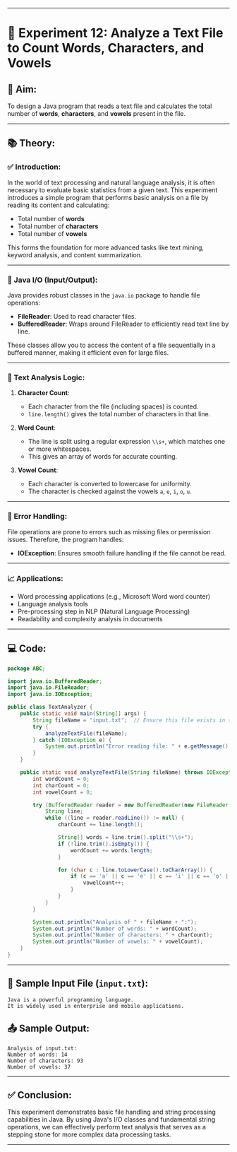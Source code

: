 
---

# 📘 Experiment 12: Analyze a Text File to Count Words, Characters, and Vowels

## 📌 Aim:

To design a Java program that reads a text file and calculates the total number of **words**, **characters**, and **vowels** present in the file.

---

## 📚 Theory:

### ✅ Introduction:

In the world of text processing and natural language analysis, it is often necessary to evaluate basic statistics from a given text. This experiment introduces a simple program that performs basic analysis on a file by reading its content and calculating:

* Total number of **words**
* Total number of **characters**
* Total number of **vowels**

This forms the foundation for more advanced tasks like text mining, keyword analysis, and content summarization.

---

### 🔄 Java I/O (Input/Output):

Java provides robust classes in the `java.io` package to handle file operations:

* **FileReader**: Used to read character files.
* **BufferedReader**: Wraps around FileReader to efficiently read text line by line.

These classes allow you to access the content of a file sequentially in a buffered manner, making it efficient even for large files.

---

### 🧠 Text Analysis Logic:

1. **Character Count**:

   * Each character from the file (including spaces) is counted.
   * `line.length()` gives the total number of characters in that line.

2. **Word Count**:

   * The line is split using a regular expression `\\s+`, which matches one or more whitespaces.
   * This gives an array of words for accurate counting.

3. **Vowel Count**:

   * Each character is converted to lowercase for uniformity.
   * The character is checked against the vowels `a`, `e`, `i`, `o`, `u`.

---

### 🔐 Error Handling:

File operations are prone to errors such as missing files or permission issues. Therefore, the program handles:

* **IOException**: Ensures smooth failure handling if the file cannot be read.

---

### 📈 Applications:

* Word processing applications (e.g., Microsoft Word word counter)
* Language analysis tools
* Pre-processing step in NLP (Natural Language Processing)
* Readability and complexity analysis in documents

---

## 💻 Code:

```java
package ABC;

import java.io.BufferedReader;
import java.io.FileReader;
import java.io.IOException;

public class TextAnalyzer {
    public static void main(String[] args) {
        String fileName = "input.txt";  // Ensure this file exists in the project directory
        try {
            analyzeTextFile(fileName);
        } catch (IOException e) {
            System.out.println("Error reading file: " + e.getMessage());
        }
    }

    public static void analyzeTextFile(String fileName) throws IOException {
        int wordCount = 0;
        int charCount = 0;
        int vowelCount = 0;

        try (BufferedReader reader = new BufferedReader(new FileReader(fileName))) {
            String line;
            while ((line = reader.readLine()) != null) {
                charCount += line.length();

                String[] words = line.trim().split("\\s+");
                if (!line.trim().isEmpty()) {
                    wordCount += words.length;
                }

                for (char c : line.toLowerCase().toCharArray()) {
                    if (c == 'a' || c == 'e' || c == 'i' || c == 'o' || c == 'u') {
                        vowelCount++;
                    }
                }
            }
        }

        System.out.println("Analysis of " + fileName + ":");
        System.out.println("Number of words: " + wordCount);
        System.out.println("Number of characters: " + charCount);
        System.out.println("Number of vowels: " + vowelCount);
    }
}
```

---

## 📄 Sample Input File (`input.txt`):

```
Java is a powerful programming language.
It is widely used in enterprise and mobile applications.
```

## 📤 Sample Output:

```
Analysis of input.txt:
Number of words: 14
Number of characters: 93
Number of vowels: 37
```

---

## ✅ Conclusion:

This experiment demonstrates basic file handling and string processing capabilities in Java. By using Java's I/O classes and fundamental string operations, we can effectively perform text analysis that serves as a stepping stone for more complex data processing tasks.

---

